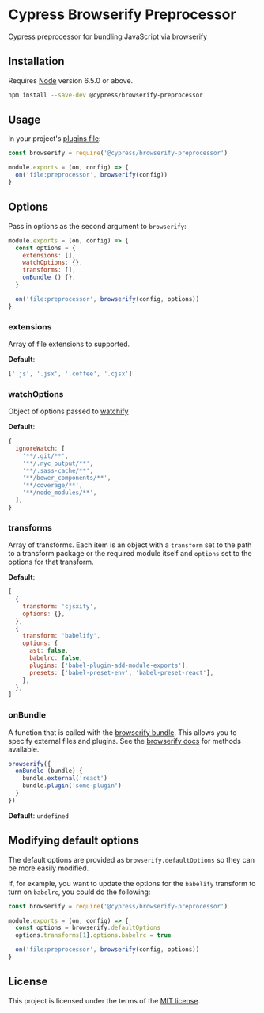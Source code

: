 # Cypress Browserify Preprocessor

Cypress preprocessor for bundling JavaScript via browserify

## Installation

Requires [Node](https://nodejs.org/en/) version 6.5.0 or above.

```sh
npm install --save-dev @cypress/browserify-preprocessor
```

## Usage

In your project's [plugins file](https://on.cypress.io/guides/plugins):

```javascript
const browserify = require('@cypress/browserify-preprocessor')

module.exports = (on, config) => {
  on('file:preprocessor', browserify(config))
}
```

## Options

Pass in options as the second argument to `browserify`:

```javascript
module.exports = (on, config) => {
  const options = {
    extensions: [],
    watchOptions: {},
    transforms: [],
    onBundle () {},
  }

  on('file:preprocessor', browserify(config, options))
}
```

### extensions

Array of file extensions to supported.

**Default**:

```javascript
['.js', '.jsx', '.coffee', '.cjsx']
```

### watchOptions

Object of options passed to [watchify](https://github.com/browserify/watchify#options)

**Default**:

```javascript
{
  ignoreWatch: [
    '**/.git/**',
    '**/.nyc_output/**',
    '**/.sass-cache/**',
    '**/bower_components/**',
    '**/coverage/**',
    '**/node_modules/**',
  ],
}
```

### transforms

Array of transforms. Each item is an object with a `transform` set to the path to a transform package or the required module itself and `options` set to the options for that transform.

**Default**:

```javascript
[
  {
    transform: 'cjsxify',
    options: {},
  },
  {
    transform: 'babelify',
    options: {
      ast: false,
      babelrc: false,
      plugins: ['babel-plugin-add-module-exports'],
      presets: ['babel-preset-env', 'babel-preset-react'],
    },
  },
]
```

### onBundle

A function that is called with the [browserify bundle](https://github.com/browserify/browserify#browserifyfiles--opts). This allows you to specify external files and plugins. See the [browserify docs](https://github.com/browserify/browserify#baddfile-opts) for methods available.

```javascript
browserify({
  onBundle (bundle) {
    bundle.external('react')
    bundle.plugin('some-plugin')
  }
})
```

**Default**: `undefined`

## Modifying default options

The default options are provided as `browserify.defaultOptions` so they can be more easily modified.

If, for example, you want to update the options for the `babelify` transform to turn on `babelrc`, you could do the following:

```javascript
const browserify = require('@cypress/browserify-preprocessor')

module.exports = (on, config) => {
  const options = browserify.defaultOptions
  options.transforms[1].options.babelrc = true

  on('file:preprocessor', browserify(config, options))
}
```

## License

This project is licensed under the terms of the [MIT license](/LICENSE.md).
